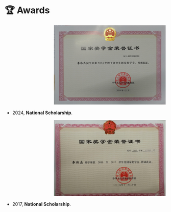 # 🏆 Awards

<div class='paper-box'><div class='paper-box-image' style="text-align: right;"><div><div class="badge"></div><img src='images/awd/2024_National_Scholarship.png' alt="sym" width="350"   >
</div></div>
<div class='paper-box-text' markdown="1">






- 2024, **National Scholarship**.

</div>
</div>

<div class='paper-box'><div class='paper-box-image' style="text-align: right;"><div><div class="badge"></div><img src='images/awd/2017_National_Scholarship.png' alt="sym" width="350"   >
</div></div>
<div class='paper-box-text' markdown="1">



- 2017, **National Scholarship**.

</div>
</div>

